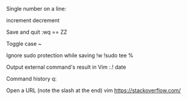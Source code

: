 Single number on a line:

increment <C-a> decrement <C-x>

Save and quit
:wq == ZZ

Toggle case
~

Ignore sudo protection while saving
!w !sudo tee %

Output external command's result in Vim
:.! date

Command history
q:

Open a URL (note the slash at the end)
vim https://stackoverflow.com/


